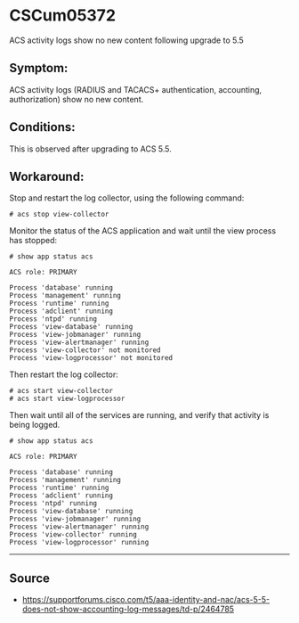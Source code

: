 # CSCum05372
ACS activity logs show no new content following upgrade to 5.5


## Symptom:
ACS activity logs (RADIUS and TACACS+ authentication, accounting, authorization) show no new content.

## Conditions:
This is observed after upgrading to ACS 5.5.

## Workaround:
Stop and restart the log collector, using the following command:
```
# acs stop view-collector
```
Monitor the status of the ACS application and wait until the view process has stopped:
```
# show app status acs

ACS role: PRIMARY

Process 'database' running
Process 'management' running
Process 'runtime' running
Process 'adclient' running
Process 'ntpd' running
Process 'view-database' running
Process 'view-jobmanager' running
Process 'view-alertmanager' running
Process 'view-collector' not monitored
Process 'view-logprocessor' not monitored
```
Then restart the log collector:
```
# acs start view-collector
# acs start view-logprocessor
```
Then wait until all of the services are running, and verify that activity is being logged.
```
# show app status acs

ACS role: PRIMARY

Process 'database' running
Process 'management' running
Process 'runtime' running
Process 'adclient' running
Process 'ntpd' running
Process 'view-database' running
Process 'view-jobmanager' running
Process 'view-alertmanager' running
Process 'view-collector' running
Process 'view-logprocessor' running
```
--------------------------------------------------------------------------------------------
## Source

* https://supportforums.cisco.com/t5/aaa-identity-and-nac/acs-5-5-does-not-show-accounting-log-messages/td-p/2464785
